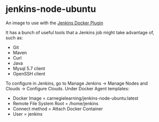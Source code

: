 # jenkins-node-ubuntu
An image to use with the [Jenkins Docker Plugin](https://wiki.jenkins.io/display/JENKINS/Docker+Plugin)

It has a bunch of useful tools that a Jenkins job might take advantage of, such as:
* Git
* Maven
* Curl
* Java
* Mysql 5.7 client
* OpenSSH client

To configure in Jenkins, go to Manage Jenkins -> Manage Nodes and Clouds -> Configure Clouds. Under Docker Agent templates:
* Docker Image = carnegielearning/jenkins-node-ubuntu:latest
* Remote File System Root = /home/jenkins
* Connect method = Attach Docker Container
* User = jenkins